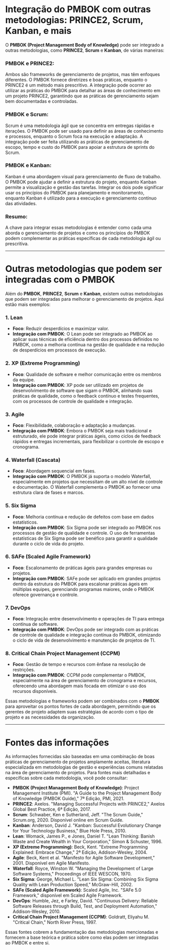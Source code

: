 # Integração do PMBOK com outras metodologias: PRINCE2, Scrum, Kanban, e mais

O **PMBOK (Project Management Body of Knowledge)** pode ser integrado a outras metodologias, como **PRINCE2**, **Scrum** e **Kanban**, de várias maneiras:

### PMBOK e PRINCE2:
Ambos são frameworks de gerenciamento de projetos, mas têm enfoques diferentes. O PMBOK fornece diretrizes e boas práticas, enquanto o PRINCE2 é um método mais prescritivo. A integração pode ocorrer ao utilizar as práticas do PMBOK para detalhar as áreas de conhecimento em um projeto PRINCE2, garantindo que as práticas de gerenciamento sejam bem documentadas e controladas.

### PMBOK e Scrum:
Scrum é uma metodologia ágil que se concentra em entregas rápidas e iterações. O PMBOK pode ser usado para definir as áreas de conhecimento e processos, enquanto o Scrum foca na execução e adaptação. A integração pode ser feita utilizando as práticas de gerenciamento de escopo, tempo e custo do PMBOK para apoiar a estrutura de sprints do Scrum.

### PMBOK e Kanban:
Kanban é uma abordagem visual para gerenciamento de fluxo de trabalho. O PMBOK pode ajudar a definir a estrutura do projeto, enquanto Kanban permite a visualização e gestão das tarefas. Integrar os dois pode significar usar os princípios do PMBOK para planejamento e monitoramento, enquanto Kanban é utilizado para a execução e gerenciamento contínuo das atividades.

### Resumo:
A chave para integrar essas metodologias é entender como cada uma aborda o gerenciamento de projetos e como os princípios do PMBOK podem complementar as práticas específicas de cada metodologia ágil ou prescritiva.

---

# Outras metodologias que podem ser integradas com o PMBOK

Além do **PMBOK**, **PRINCE2**, **Scrum** e **Kanban**, existem outras metodologias que podem ser integradas para melhorar o gerenciamento de projetos. Aqui estão mais exemplos:

### 1. Lean
- **Foco**: Reduzir desperdícios e maximizar valor.
- **Integração com PMBOK**: O Lean pode ser integrado ao PMBOK ao aplicar suas técnicas de eficiência dentro dos processos definidos no PMBOK, como a melhoria contínua na gestão de qualidade e na redução de desperdícios em processos de execução.

### 2. XP (Extreme Programming)
- **Foco**: Qualidade de software e melhor comunicação entre os membros da equipe.
- **Integração com PMBOK**: XP pode ser utilizado em projetos de desenvolvimento de software que sigam o PMBOK, alinhando suas práticas de qualidade, como o feedback contínuo e testes frequentes, com os processos de controle de qualidade e integração.

### 3. Agile
- **Foco**: Flexibilidade, colaboração e adaptação a mudanças.
- **Integração com PMBOK**: Embora o PMBOK seja mais tradicional e estruturado, ele pode integrar práticas ágeis, como ciclos de feedback rápidos e entregas incrementais, para flexibilizar o controle de escopo e cronograma.

### 4. Waterfall (Cascata)
- **Foco**: Abordagem sequencial em fases.
- **Integração com PMBOK**: O PMBOK já suporta o modelo Waterfall, especialmente em projetos que necessitam de um alto nível de controle e documentação. O Waterfall complementa o PMBOK ao fornecer uma estrutura clara de fases e marcos.

### 5. Six Sigma
- **Foco**: Melhoria contínua e redução de defeitos com base em dados estatísticos.
- **Integração com PMBOK**: Six Sigma pode ser integrado ao PMBOK nos processos de gestão de qualidade e controle. O uso de ferramentas estatísticas de Six Sigma pode ser benéfico para garantir a qualidade durante o ciclo de vida do projeto.

### 6. SAFe (Scaled Agile Framework)
- **Foco**: Escalonamento de práticas ágeis para grandes empresas ou projetos.
- **Integração com PMBOK**: SAFe pode ser aplicado em grandes projetos dentro da estrutura do PMBOK para escalonar práticas ágeis em múltiplas equipes, gerenciando programas maiores, onde o PMBOK oferece governança e controle.

### 7. DevOps
- **Foco**: Integração entre desenvolvimento e operações de TI para entrega contínua de software.
- **Integração com PMBOK**: DevOps pode ser integrado com as práticas de controle de qualidade e integração contínua do PMBOK, otimizando o ciclo de vida de desenvolvimento e manutenção de projetos de TI.

### 8. Critical Chain Project Management (CCPM)
- **Foco**: Gestão de tempo e recursos com ênfase na resolução de restrições.
- **Integração com PMBOK**: CCPM pode complementar o PMBOK, especialmente na área de gerenciamento de cronograma e recursos, oferecendo uma abordagem mais focada em otimizar o uso dos recursos disponíveis.

Essas metodologias e frameworks podem ser combinados com o **PMBOK** para aproveitar os pontos fortes de cada abordagem, permitindo que os gerentes de projeto adaptem suas estratégias de acordo com o tipo de projeto e as necessidades da organização.

---

# Fontes das informações

As informações fornecidas são baseadas em uma combinação de boas práticas de gerenciamento de projetos amplamente aceitas, literatura especializada em metodologias de gestão e experiências comuns relatadas na área de gerenciamento de projetos. Para fontes mais detalhadas e específicas sobre cada metodologia, você pode consultar:

- **PMBOK (Project Management Body of Knowledge)**: Project Management Institute (PMI). "A Guide to the Project Management Body of Knowledge (PMBOK Guide)," 7ª Edição, PMI, 2021.
- **PRINCE2**: Axelos. "Managing Successful Projects with PRINCE2," Axelos Global Best Practice, 6ª Edição, 2017.
- **Scrum**: Schwaber, Ken e Sutherland, Jeff. "The Scrum Guide," Scrum.org, 2020. Disponível online em Scrum Guide.
- **Kanban**: Anderson, David J. "Kanban: Successful Evolutionary Change for Your Technology Business," Blue Hole Press, 2010.
- **Lean**: Womack, James P., e Jones, Daniel T. "Lean Thinking: Banish Waste and Create Wealth in Your Corporation," Simon & Schuster, 1996.
- **XP (Extreme Programming)**: Beck, Kent. "Extreme Programming Explained: Embrace Change," 2ª Edição, Addison-Wesley, 2004.
- **Agile**: Beck, Kent et al. "Manifesto for Agile Software Development," 2001. Disponível em Agile Manifesto.
- **Waterfall**: Royce, Winston W. "Managing the Development of Large Software Systems," Proceedings of IEEE WESCON, 1970.
- **Six Sigma**: George, Michael L. "Lean Six Sigma: Combining Six Sigma Quality with Lean Production Speed," McGraw-Hill, 2002.
- **SAFe (Scaled Agile Framework)**: Scaled Agile, Inc. "SAFe 5.0 Framework," disponível em Scaled Agile Framework.
- **DevOps**: Humble, Jez, e Farley, David. "Continuous Delivery: Reliable Software Releases through Build, Test, and Deployment Automation," Addison-Wesley, 2010.
- **Critical Chain Project Management (CCPM)**: Goldratt, Eliyahu M. "Critical Chain," North River Press, 1997.

Essas fontes cobrem a fundamentação das metodologias mencionadas e fornecem a base teórica e prática sobre como elas podem ser integradas ao PMBOK e entre si.